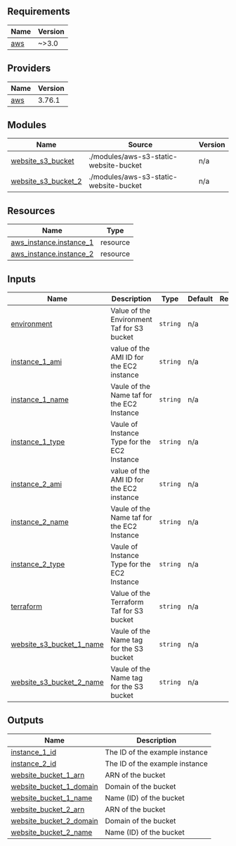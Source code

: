 <!-- BEGIN_TF_DOCS -->
## Requirements

| Name | Version |
|------|---------|
| <a name="requirement_aws"></a> [aws](#requirement\_aws) | ~>3.0 |

## Providers

| Name | Version |
|------|---------|
| <a name="provider_aws"></a> [aws](#provider\_aws) | 3.76.1 |

## Modules

| Name | Source | Version |
|------|--------|---------|
| <a name="module_website_s3_bucket"></a> [website\_s3\_bucket](#module\_website\_s3\_bucket) | ./modules/aws-s3-static-website-bucket | n/a |
| <a name="module_website_s3_bucket_2"></a> [website\_s3\_bucket\_2](#module\_website\_s3\_bucket\_2) | ./modules/aws-s3-static-website-bucket | n/a |

## Resources

| Name | Type |
|------|------|
| [aws_instance.instance_1](https://registry.terraform.io/providers/hashicorp/aws/latest/docs/resources/instance) | resource |
| [aws_instance.instance_2](https://registry.terraform.io/providers/hashicorp/aws/latest/docs/resources/instance) | resource |

## Inputs

| Name | Description | Type | Default | Required |
|------|-------------|------|---------|:--------:|
| <a name="input_environment"></a> [environment](#input\_environment) | Value of the Environment Taf for S3 bucket | `string` | n/a | yes |
| <a name="input_instance_1_ami"></a> [instance\_1\_ami](#input\_instance\_1\_ami) | value of the AMI ID for the EC2 instance | `string` | n/a | yes |
| <a name="input_instance_1_name"></a> [instance\_1\_name](#input\_instance\_1\_name) | Vaule of the Name taf for the EC2 Instance | `string` | n/a | yes |
| <a name="input_instance_1_type"></a> [instance\_1\_type](#input\_instance\_1\_type) | Vaule of Instance Type for the EC2 Instance | `string` | n/a | yes |
| <a name="input_instance_2_ami"></a> [instance\_2\_ami](#input\_instance\_2\_ami) | value of the AMI ID for the EC2 instance | `string` | n/a | yes |
| <a name="input_instance_2_name"></a> [instance\_2\_name](#input\_instance\_2\_name) | Vaule of the Name taf for the EC2 Instance | `string` | n/a | yes |
| <a name="input_instance_2_type"></a> [instance\_2\_type](#input\_instance\_2\_type) | Vaule of Instance Type for the EC2 Instance | `string` | n/a | yes |
| <a name="input_terraform"></a> [terraform](#input\_terraform) | Value of the Terraform Taf for S3 bucket | `string` | n/a | yes |
| <a name="input_website_s3_bucket_1_name"></a> [website\_s3\_bucket\_1\_name](#input\_website\_s3\_bucket\_1\_name) | Vaule of the Name tag for the S3 bucket | `string` | n/a | yes |
| <a name="input_website_s3_bucket_2_name"></a> [website\_s3\_bucket\_2\_name](#input\_website\_s3\_bucket\_2\_name) | Vaule of the Name tag for the S3 bucket | `string` | n/a | yes |

## Outputs

| Name | Description |
|------|-------------|
| <a name="output_instance_1_id"></a> [instance\_1\_id](#output\_instance\_1\_id) | The ID of the example instance |
| <a name="output_instance_2_id"></a> [instance\_2\_id](#output\_instance\_2\_id) | The ID of the example instance |
| <a name="output_website_bucket_1_arn"></a> [website\_bucket\_1\_arn](#output\_website\_bucket\_1\_arn) | ARN of the bucket |
| <a name="output_website_bucket_1_domain"></a> [website\_bucket\_1\_domain](#output\_website\_bucket\_1\_domain) | Domain of the bucket |
| <a name="output_website_bucket_1_name"></a> [website\_bucket\_1\_name](#output\_website\_bucket\_1\_name) | Name (ID) of the bucket |
| <a name="output_website_bucket_2_arn"></a> [website\_bucket\_2\_arn](#output\_website\_bucket\_2\_arn) | ARN of the bucket |
| <a name="output_website_bucket_2_domain"></a> [website\_bucket\_2\_domain](#output\_website\_bucket\_2\_domain) | Domain of the bucket |
| <a name="output_website_bucket_2_name"></a> [website\_bucket\_2\_name](#output\_website\_bucket\_2\_name) | Name (ID) of the bucket |
<!-- END_TF_DOCS -->